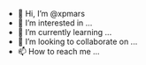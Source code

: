 - 👋 Hi, I’m @xpmars
- 👀 I’m interested in ...
- 🌱 I’m currently learning ...
- 💞️ I’m looking to collaborate on ...
- 📫 How to reach me ...

<!---
xpmars/xpmars is a ✨ special ✨ repository because its `README.md` (this file) appears on your GitHub profile.
You can click the Preview link to take a look at your changes.
--->
